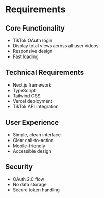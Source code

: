 # Requirements

## Core Functionality
- TikTok OAuth login
- Display total views across all user videos
- Responsive design
- Fast loading

## Technical Requirements
- Next.js framework
- TypeScript
- Tailwind CSS
- Vercel deployment
- TikTok API integration

## User Experience
- Simple, clean interface
- Clear call-to-action
- Mobile-friendly
- Accessible design

## Security
- OAuth 2.0 flow
- No data storage
- Secure token handling
